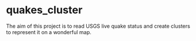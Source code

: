 # quakes_cluster
The aim of this project is to read USGS live quake status and create clusters to represent it on a wonderful map.
